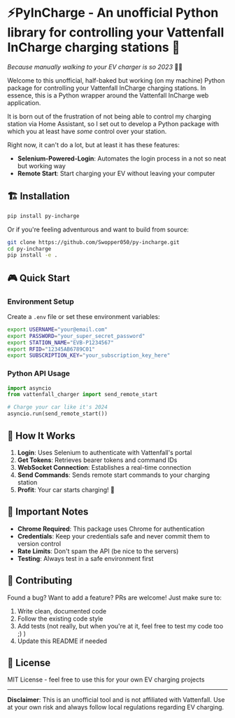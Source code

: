 # ⚡PyInCharge - An unofficial Python library for controlling your Vattenfall InCharge charging stations 🔌

_Because manually walking to your EV charger is so 2023_ 🚗💨

Welcome to this unofficial, half-baked but working (on my machine) Python package for controlling your Vattenfall InCharge charging stations.
In essence, this is a Python wrapper around the Vattenfall InCharge web application.

It is born out of the frustration of not being able to control my charging station via Home Assistant, so I set out to develop a Python package with which you at least have _some_ control over your station.

Right now, it can't do a lot, but at least it has these features:

- **Selenium-Powered-Login**: Automates the login process in a not so neat but working way
- **Remote Start**: Start charging your EV without leaving your computer

## 🏗️ Installation

```bash
pip install py-incharge
```

Or if you're feeling adventurous and want to build from source:

```bash
git clone https://github.com/Swopper050/py-incharge.git
cd py-incharge
pip install -e .
```

## 🎮 Quick Start

### Environment Setup

Create a `.env` file or set these environment variables:

```bash
export USERNAME="your@email.com"
export PASSWORD="your_super_secret_password"
export STATION_NAME="EVB-P1234567"
export RFID="12345AB6789C01"
export SUBSCRIPTION_KEY="your_subscription_key_here"
```

### Python API Usage

```python
import asyncio
from vattenfall_charger import send_remote_start

# Charge your car like it's 2024
asyncio.run(send_remote_start())
```

## 🌟 How It Works

1. **Login**: Uses Selenium to authenticate with Vattenfall's portal
2. **Get Tokens**: Retrieves bearer tokens and command IDs
3. **WebSocket Connection**: Establishes a real-time connection
4. **Send Commands**: Sends remote start commands to your charging station
5. **Profit**: Your car starts charging! 🎉

## 🚨 Important Notes

- **Chrome Required**: This package uses Chrome for authentication
- **Credentials**: Keep your credentials safe and never commit them to version control
- **Rate Limits**: Don't spam the API (be nice to the servers)
- **Testing**: Always test in a safe environment first

## 🤝 Contributing

Found a bug? Want to add a feature? PRs are welcome! Just make sure to:

1. Write clean, documented code
2. Follow the existing code style
3. Add tests (not really, but when you're at it, feel free to test my code too ;) )
4. Update this README if needed

## 📄 License

MIT License - feel free to use this for your own EV charging projects

---

**Disclaimer**: This is an unofficial tool and is not affiliated with Vattenfall. Use at your own risk and always follow local regulations regarding EV charging.
